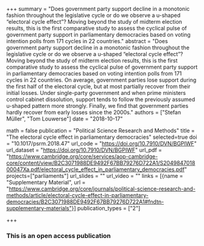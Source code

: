 +++
summary = "Does government party support decline in a monotonic fashion throughout the legislative cycle or do we observe a u-shaped “electoral cycle effect”? Moving beyond the study of midterm election results, this is the first comparative study to assess the cyclical pulse of government party support in parliamentary democracies based on voting intention polls from 171 cycles in 22 countries."
abstract = "Does government party support decline in a monotonic fashion throughout the legislative cycle or do we observe a u-shaped “electoral cycle effect”? Moving beyond the study of midterm election results, this is the first comparative study to assess the cyclical pulse of government party support in parliamentary democracies based on voting intention polls from 171 cycles in 22 countries. On average, government parties lose support during the first half of the electoral cycle, but at most partially recover from their initial losses. Under single-party government and when prime ministers control cabinet dissolution, support tends to follow the previously assumed u-shaped pattern more strongly. Finally, we find that government parties hardly recover from early losses since the 2000s."
authors = ["Stefan Müller", "Tom Louwerse"]
date = "2018-10-17"

math = false
publication = "Political Science Research and Methods"
title = "The electoral cycle effect in parliamentary democracies"
selected=true
doi = "10.1017/psrm.2018.47"
url_code = "https://doi.org/10.7910/DVN/BGPIWF"
url_dataset = "https://doi.org/10.7910/DVN/BGPIWF"
url_pdf = "https://www.cambridge.org/core/services/aop-cambridge-core/content/view/B2C3071988DE9492F67BB79276D722A1/S204984701800047Xa.pdf/electoral_cycle_effect_in_parliamentary_democracies.pdf"
projects=["parliaments"]
url_slides = ""
url_video = ""
links = [{name = "Supplementary Material", url = "https://www.cambridge.org/core/journals/political-science-research-and-methods/article/electoral-cycle-effect-in-parliamentary-democracies/B2C3071988DE9492F67BB79276D722A1#fndtn-supplementary-materials"}]
publication_types = ["2"]

+++

### This is an open access publication <i class="ai ai-open-access"></i> <i class="fab fa-creative-commons"></i> <i class="fab fa-creative-commons-by"></i>
